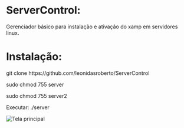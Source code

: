 # ServerControl:
Gerenciador básico para instalação e ativação do xamp em servidores linux.

# Instalação:
<p>git clone https://github.com/leonidasroberto/ServerControl</p>
<p>sudo chmod 755 server</p>
<p>sudo chmod 755 server2</p>
<p>Executar: ./server</p>

<p>
<img src="https://imgur.com/1xGQbXH" alt="Tela principal" />
</p>
